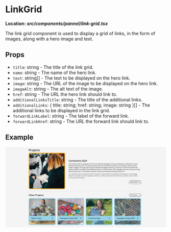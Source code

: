 # LinkGrid

**Location: _src/components/pannel/link-grid.tsx_**

The link grid component is used to display a grid of links, in the form of images, along with a hero image and text.

## Props

- `title`: string - The title of the link grid.
- `name`: string - The name of the hero link.
- `text`: string[] - The text to be displayed on the hero link.
- `image`: string - The URL of the image to be displayed on the hero link.
- `imageAlt`: string - The alt text of the image.
- `href`: string - The URL the hero link should link to.
- `additionalLinksTitle`: string - The title of the additional links.
- `additionalLinks`: { title: string; href: string; image: string }[] - The additional links to be displayed in the link grid.
- `forwardLinkLabel`: string - The label of the forward link.
- `forwardLinkHref`: string - The URL the forward link should link to.


## Example

![LinkGrid](/docs/images/link-grid.png)
